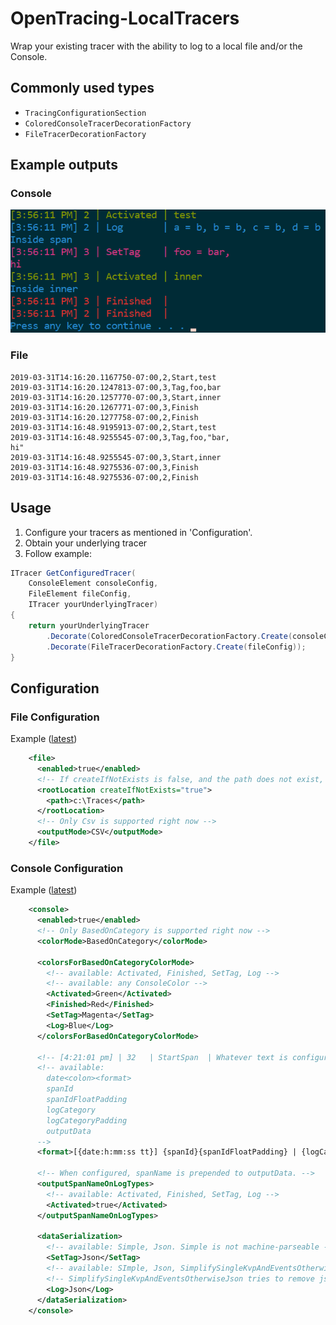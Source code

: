 # OpenTracing-LocalTracers
Wrap your existing tracer with the ability to log to a local file and/or the Console.

## Commonly used types
* `TracingConfigurationSection`
* `ColoredConsoleTracerDecorationFactory`
* `FileTracerDecorationFactory`

## Example outputs

### Console
![Console Output Example](https://raw.githubusercontent.com/ndrwrbgs/OpenTracing-LocalTracers/master/img/ConsoleOutputImage.png)

### File
```csv
2019-03-31T14:16:20.1167750-07:00,2,Start,test
2019-03-31T14:16:20.1247813-07:00,3,Tag,foo,bar
2019-03-31T14:16:20.1257770-07:00,3,Start,inner
2019-03-31T14:16:20.1267771-07:00,3,Finish
2019-03-31T14:16:20.1277758-07:00,2,Finish
2019-03-31T14:16:48.9195913-07:00,2,Start,test
2019-03-31T14:16:48.9255545-07:00,3,Tag,foo,"bar,
hi"
2019-03-31T14:16:48.9255545-07:00,3,Start,inner
2019-03-31T14:16:48.9275536-07:00,3,Finish
2019-03-31T14:16:48.9275536-07:00,2,Finish
```

## Usage
1. Configure your tracers as mentioned in 'Configuration'.
1. Obtain your underlying tracer
1. Follow example:
```C#
ITracer GetConfiguredTracer(
    ConsoleElement consoleConfig,
    FileElement fileConfig,
    ITracer yourUnderlyingTracer)
{
    return yourUnderlyingTracer
        .Decorate(ColoredConsoleTracerDecorationFactory.Create(consoleConfig))
        .Decorate(FileTracerDecorationFactory.Create(fileConfig));
}
```

## Configuration

### File Configuration
Example ([latest](https://github.com/ndrwrbgs/OpenTracing-LocalTracers/blob/master/src/TestApp/App.config#L44-L50))
```xml
    <file>
      <enabled>true</enabled>
      <!-- If createIfNotExists is false, and the path does not exist, no file tracing will be done (as opposed to throwing an exception) -->
      <rootLocation createIfNotExists="true">
        <path>c:\Traces</path>
      </rootLocation>
      <!-- Only Csv is supported right now -->
      <outputMode>CSV</outputMode>
    </file>
```

### Console Configuration
Example ([latest](https://github.com/ndrwrbgs/OpenTracing-LocalTracers/blob/master/src/TestApp/App.config#L10-L42))
```xml
    <console>
      <enabled>true</enabled>
      <!-- Only BasedOnCategory is supported right now -->
      <colorMode>BasedOnCategory</colorMode>

      <colorsForBasedOnCategoryColorMode>
        <!-- available: Activated, Finished, SetTag, Log -->
        <!-- available: any ConsoleColor -->
        <Activated>Green</Activated>
        <Finished>Red</Finished>
        <SetTag>Magenta</SetTag>
        <Log>Blue</Log>
      </colorsForBasedOnCategoryColorMode>

      <!-- [4:21:01 pm] | 32   | StartSpan  | Whatever text is configured in the method -->
      <!-- available:
        date<colon><format>
        spanId
        spanIdFloatPadding
        logCategory
        logCategoryPadding
        outputData
      -->
      <format>[{date:h:mm:ss tt}] {spanId}{spanIdFloatPadding} | {logCategory}{logCategoryPadding} | {outputData}</format>
      
      <!-- When configured, spanName is prepended to outputData. -->
      <outputSpanNameOnLogTypes>
        <!-- available: Activated, Finished, SetTag, Log -->
        <Activated>true</Activated>
      </outputSpanNameOnLogTypes>

      <dataSerialization>
        <!-- available: Simple, Json. Simple is not machine-parseable -->
        <SetTag>Json</SetTag>
        <!-- available: SImple, Json, SimplifySingleKvpAndEventsOtherwiseJson -->
        <!-- SimplifySingleKvpAndEventsOtherwiseJson tries to remove json fluff in some scenarios, but reverts to json where needed -->
        <Log>Json</Log>
      </dataSerialization>
    </console>
```
